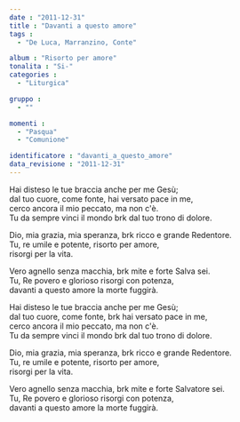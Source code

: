 ```yaml
---
date : "2011-12-31"
title : "Davanti a questo amore"
tags : 
  - "De Luca, Marranzino, Conte"

album : "Risorto per amore"
tonalita : "Si-"
categories : 
  - "Liturgica"

gruppo : 
  - ""

momenti : 
  - "Pasqua"
  - "Comunione"

identificatore : "davanti_a_questo_amore"
data_revisione : "2011-12-31"
---
```

  
  
  
  
  
  
  
  
  
  
  
Hai disteso le tue braccia anche per me Gesù;  
dal tuo cuore, come fonte, hai versato pace in me,   
cerco ancora il mio peccato, ma non c'è.  
Tu da sempre vinci il mondo brk dal tuo trono di dolore.  
  
  
  
Dio, mia grazia, mia speranza, brk ricco e grande Redentore.          
Tu, re umile e potente, risorto per amore,  
risorgi per la vita.  
  
Vero agnello senza macchia, brk mite e forte Salva sei.  
Tu, Re povero e glorioso risorgi con potenza,  
davanti a questo amore la morte fuggirà.  
  
  
  
  
  
  
  
  
  
  
  
Hai disteso le tue braccia anche per me Gesù;  
dal tuo cuore, come fonte, brk hai versato pace in me,  
cerco ancora il mio peccato, ma non c'è.  
Tu da sempre vinci il mondo brk dal tuo trono di dolore.  
  
  
  
Dio, mia grazia, mia speranza, brk ricco e grande Redentore.   
Tu, re umile e potente, risorto per amore,  
risorgi per la vita.  
  
Vero agnello senza macchia, brk mite e forte Salvatore sei.  
Tu, Re povero e glorioso risorgi con potenza,  
davanti a questo amore la morte fuggirà.  
  
  
  
  
  
  
  
  
  
  
  
